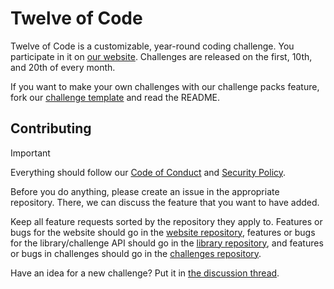 # Twelve of Code

Twelve of Code is a customizable, year-round coding challenge. You participate in it on [our website](https://mesure.x10.mx/twelve-of-code). Challenges are released on the first, 10th, and 20th of every month.

If you want to make your own challenges with our challenge packs feature, fork our [challenge template](https://github.com/twelve-of-code-official/challenge-template) and read the README.

## Contributing

> [!IMPORTANT]
> Everything should follow our [Code of Conduct](https://github.com/twelve-of-code-official/.github/blob/680f5ed2ff1e9c37b13d1b27984d8338251080d1/CODE_OF_CONDUCT.md) and [Security Policy](https://github.com/twelve-of-code-official/.github/blob/680f5ed2ff1e9c37b13d1b27984d8338251080d1/SECURITY.md).

Before you do anything, please create an issue in the appropriate repository. There, we can discuss the feature that you want to have added.

Keep all feature requests sorted by the repository they apply to. Features or bugs for the website should go in the [website repository](https://github.com/twelve-of-code-official/website), features or bugs for the library/challenge API should go in the [library repository](https://github.com/twelve-of-code-offical/library), and features or bugs in challenges should go in the [challenges repository](https://github.com/twelve-of-code-official/challenges).

Have an idea for a new challenge? Put it in [the discussion thread](https://github.com/orgs/twelve-of-code-official/discussions/33).
